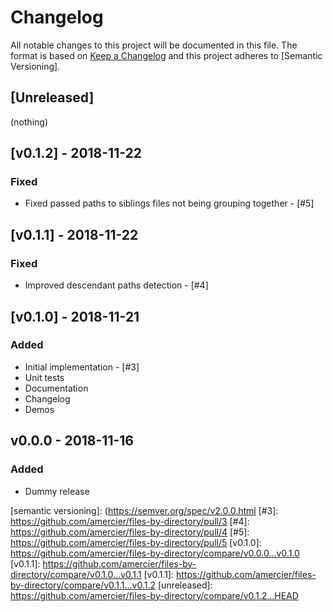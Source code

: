 # Changelog

All notable changes to this project will be documented in this file. The format is based on
[Keep a Changelog] and this project adheres to [Semantic Versioning].

## [Unreleased]

(nothing)

## [v0.1.2] - 2018-11-22

### Fixed

- Fixed passed paths to siblings files not being grouping together - [#5]

## [v0.1.1] - 2018-11-22

### Fixed

- Improved descendant paths detection - [#4]

## [v0.1.0] - 2018-11-21

### Added

- Initial implementation - [#3]
- Unit tests
- Documentation
- Changelog
- Demos

## v0.0.0 - 2018-11-16

### Added

- Dummy release

[keep a changelog]: https://keepachangelog.com/en/1.0.0/
[semantic versioning]: (https://semver.org/spec/v2.0.0.html
[#3]: https://github.com/amercier/files-by-directory/pull/3
[#4]: https://github.com/amercier/files-by-directory/pull/4
[#5]: https://github.com/amercier/files-by-directory/pull/5
[v0.1.0]: https://github.com/amercier/files-by-directory/compare/v0.0.0...v0.1.0
[v0.1.1]: https://github.com/amercier/files-by-directory/compare/v0.1.0...v0.1.1
[v0.1.1]: https://github.com/amercier/files-by-directory/compare/v0.1.1...v0.1.2
[unreleased]: https://github.com/amercier/files-by-directory/compare/v0.1.2...HEAD
